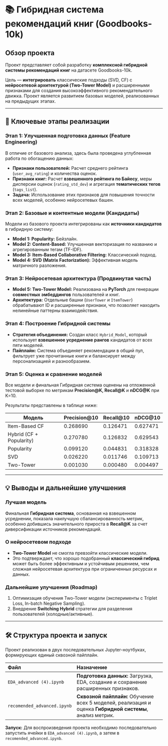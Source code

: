 # 📚 Гибридная система рекомендаций книг (Goodbooks-10k)

## Обзор проекта

Проект представляет собой разработку **комплексной гибридной системы рекомендаций книг** на датасете Goodbooks-10k.

Цель — **интегрировать** классические подходы (SVD, CF) с **нейросетевой архитектурой (Two-Tower Model)** и расширенными признаками для создания высокоэффективного рекомендательного движка. Проект является развитием базовых моделей, реализованных на предыдущих этапах.

---

## 🔑 Ключевые этапы реализации

### Этап 1: Улучшенная подготовка данных (Feature Engineering)

В отличие от базового анализа, здесь была проведена углубленная работа по обогащению данных:

* **Признаки пользователей:** Расчет среднего рейтинга (`user_avg_rating`) и количества оценок.
* **Признаки книг:** Расчет **взвешенного рейтинга по Байесу**, меры дисперсии оценок (`rating_std_dev`) и агрегация **тематических тегов** (`tags_list`).
* **Задача:** Использование этих признаков для повышения точности всех моделей, особенно нейросетевых башен.

### Этап 2: Базовые и контентные модели (Кандидаты)

Модели из базового проекта интегрированы как **источники кандидатов** в гибридную систему:

* **Model 1: Popularity:** Бейзлайн.
* **Model 2: Content-Based:** Улучшенная векторизация по названию и агрегированным тегам (TF-IDF).
* **Model 3: Item-Based Collaborative Filtering:** Классический подход.
* **Model 4: SVD (Matrix Factorization):** Эффективная модель матричного разложения.

### Этап 3: Нейросетевая архитектура (Продвинутая часть)

* **Model 5: Two-Tower Model:** Реализована на **PyTorch** для генерации **совместных эмбеддингов** пользователей и книг.
* **Архитектура:** Отдельные башни (`UserTower` и `ItemTower`) обрабатывают ID и расширенные признаки, что позволяет находить нелинейные паттерны взаимодействия.

### Этап 4: Построение Гибридной системы

* **Стратегия объединения:** Создан класс `Hybrid_Model`, который использует **взвешенное усреднение рангов** кандидатов от всех пяти моделей.
* **Пайплайн:** Система объединяет рекомендации в общий пул, фильтрует уже прочитанные книги и балансирует между персонализацией и разнообразием.

### Этап 5: Оценка и сравнение моделей

Все модели и финальная Гибридная система оценены на отложенной тестовой выборке по метрикам **Precision@K, Recall@K** и **nDCG@K** при K=10.

Результаты представлены в таблице ниже:

| Модель             | Precision@10 | Recall@10 | nDCG@10 |
|--------------------|--------------|-----------|---------|
| Item-Based CF      | 0.268690     | 0.126471  | 0.627471|
| Hybrid (CF + Popularity) | 0.270780 | 0.126832  | 0.629543|
| Popularity         | 0.099120     | 0.044831  | 0.318328|
| SVD                | 0.026220     | 0.011746  | 0.109713|
| Two-Tower          | 0.001030     | 0.000480  | 0.004497

---

## 💡 Выводы и дальнейшие улучшения

### Лучшая модель

Финальная **Гибридная система**, основанная на взвешенном усреднении, показала наилучшую сбалансированность метрик, особенно добившись значительного прироста в **Recall@K** за счет диверсификации источников рекомендаций.

### О нейросетевом подходе

* **Two-Tower Model** не смогла превзойти классические модели.
* Это подтверждает, что хорошо подобранный **классический гибрид** может быть более эффективным и устойчивым решением, чем сложная нейросетевая архитектура при ограниченных ресурсах и данных.

### Дальнейшие улучшения (Roadmap)

1.  Оптимизация обучения Two-Tower модели (эксперименты с Triplet Loss, In-batch Negative Sampling).
2.  Внедрение **Switching Hybrid** стратегии для разделения пользователей (холодные/активные).

---

## 🛠️ Структура проекта и запуск

Проект реализован в двух последовательных Jupyter-ноутбуках, формирующих единый сквозной пайплайн.

| Файл | Назначение |
| :--- | :--- |
| `EDA_advanced (4).ipynb` | **Подготовка данных:** Загрузка, EDA, создание и сохранение расширенных признаков. |
| `recomended_advanced.ipynb` | **Сквозной пайплайн:** Обучение всех 5 моделей, реализация и оценка **Гибридной системы**, анализ метрик. |

**Запуск:** Для воспроизведения проекта необходимо последовательно запустить ячейки в `EDA_advanced (4).ipynb`, а затем в `recomended_advanced.ipynb`.
